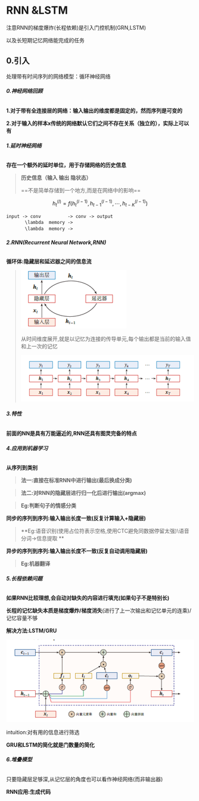 # **RNN &LSTM**

注意RNN的梯度爆炸(长程依赖)是引入门控机制(GRN,LSTM)

以及长短期记忆网络能完成的任务



## **0.引入**

处理带有时间序列的网络模型：循环神经网络

###### **0.神经网络回顾**

**1.对于带有全连接层的网络：输入输出的维度都是固定的，然而序列是可变的**

**2.对于输入的样本x传统的网络默认它们之间不存在关系（独立的），实际上可以有**

###### **1.延时神经网络**

**存在一个额外的延时单位，用于存储网络的历史信息**

>   **历史信息（输入 输出 隐状态）**
>
>   ==不是简单存储到一个地方,而是在网络中的影响==

$$
h^{(l)}_{t} = f(h^{(l-1)}_{t},h^{(l-1)}_{t-1},\cdots,h^{(l-1)}_{t-K}) 
$$

```markdown
input -> conv          -> conv -> output
       \lambda  memory ->
       \lambda  memory ->
```

###### **2.RNN(Recurrent Neural Network,RNN)**

**循环体:隐藏层和延迟器之间的信息流**

>   ![image-20250519085201069](./assets/image-20250519085201069.png)
>
>   从时间维度展开,就是以记忆为连接的传导单元,每个输出都是当前的输入值和上一次的记忆
>
>   ![image-20250519085132206](./assets/image-20250519085132206.png)

###### **3.特性**

**前面的NN是具有万能逼近的,RNN还具有图灵完备的特点**

###### **4.应用到机器学习**

**从序列到类别**

>   **法一:直接在标准RNN中进行输出(最后换成分类)**

>   **法二:对RNN的隐藏层进行归一化后进行输出(argmax)**

>   **Eg:判断句子的情感分类**

**同步的序列到序列:输入输出长度一致(反复计算输入+隐藏层)**

>   **Eg:语音识别(使用占位符表示空格,使用CTC避免同数据停留太强)\语音分词->信息提取 **

**异步的序列到序列:输入输出长度不一致(反复自动调用隐藏层)**

>   **Eg:机器翻译**

###### **5.长程依赖问题**

**如果RNN比较理想,会自动对缺失的内容进行填充(如果句子不是特别长)**

**长程的记忆缺失本质是梯度爆炸/梯度消失**(进行了上一次输出和记忆单元的连乘)/记忆容量不够

**解决方法:LSTM/GRU**

![image-20250519091723443](./assets/image-20250519091723443.png)

intuition:对有用的信息进行筛选

**GRU和LSTM的简化就是门数量的简化**

###### **6.堆叠模型**

只要隐藏层足够深,从记忆层的角度也可以看作神经网络(而非输出器)

**RNN应用:生成代码**
